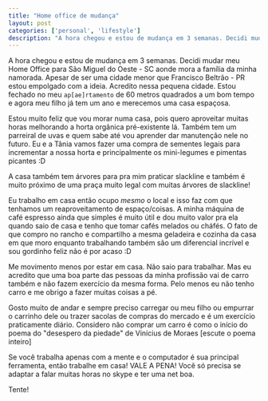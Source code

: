```yaml
---
title: "Home office de mudança"
layout: post
categories: ['personal', 'lifestyle']
description: "A hora chegou e estou de mudança em 3 semanas. Decidi mudar meu Home Office para São Miguel do Oeste - SC aonde mora a família da minha namorada. Apesar de s..."
---
```

A hora chegou e estou de mudança em 3 semanas. Decidi mudar meu Home Office para São Miguel do Oeste - SC aonde mora a família da minha namorada. Apesar de ser uma cidade menor que Francisco Beltrão - PR estou empolgado com a ideia. Acredito nessa pequena cidade. Estou fechado no meu `ap[ae]rtamento` de 60 metros quadrados a um bom tempo e agora meu filho já tem um ano e merecemos uma casa espaçosa.

Estou muito feliz que vou morar numa casa, pois quero aproveitar muitas horas melhorando a horta orgânica pré-existente lá. Também tem um parreiral de uvas e quem sabe até vou aprender dar manutenção nele no futuro. Eu e a Tânia vamos fazer uma compra de sementes legais para incrementar a nossa horta e principalmente os mini-legumes e pimentas picantes :D

A casa também tem árvores para pra mim praticar slackline e também é muito próximo de uma praça muito legal com muitas árvores de slackline!

Eu trabalho em casa então ocupo *mesmo* o local e isso faz com que tenhamos um reaproveitamento de espaço/coisas. A minha máquina de café espresso ainda que simples é muito útil e dou muito valor pra ela quando saio de casa e tenho que tomar cafés melados ou cháfés. O fato de que compro no rancho e compartilho a mesma geladeira e cozinha da casa em que moro enquanto trabalhando também são um diferencial incrível e sou gordinho feliz não é por acaso :D

Me movimento menos por estar em casa. Não saio para trabalhar. Mas eu acredito que uma boa parte das pessoas da minha profissão vai de carro também e não fazem exercício da mesma forma. Pelo menos eu não tenho carro e me obrigo a fazer muitas coisas a pé.

Gosto muito de andar e sempre preciso carregar ou meu filho ou empurrar o carrinho dele ou trazer sacolas de compras do mercado e é um exercício praticamente diário. Considero não comprar um carro é como o início do poema do "desespero da piedade" de Vinícius de Moraes [escute o poema inteiro]

Se você trabalha apenas com a mente e o computador é sua principal ferramenta, então trabalhe em casa! VALE A PENA! Você só precisa se adaptar a falar muitas horas no skype e ter uma net boa.

Tente!

[escute_o_poema_inteiro]:http://grooveshark.com/s/Desespero+Da+Piedade/39fXAI?src=5
